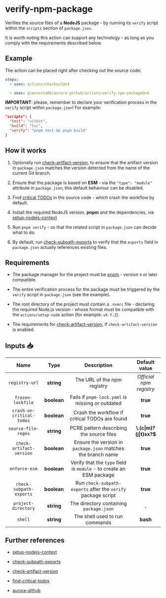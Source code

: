 # verify-npm-package

Verifies the source files of a **NodeJS** package - by running its `verify` script within the `scripts` section of `package.json`.

It is worth noting this action can support any technology - as long as you comply with the requirements described below.

## Example

The action can be placed right after checking out the source code:

```yaml
steps:
  - uses: actions/checkout@v4

  - uses: giancosta86/aurora-github/actions/verify-npm-package@v4
```

**IMPORTANT**: please, remember to declare your verification process in the `verify` script within `package.json`! For example:

```json
"scripts": {
  "test": "vitest",
  "build": "tsc",
  "verify": "pnpm test && pnpm build"
}
```

## How it works

1. Optionally run [check-artifact-version](../check-artifact-version/README.md), to ensure that the artifact version in `package.json` matches the version detected from the name of the current Git branch.

1. Ensure that the package is based on **ESM** - via the `"type": "module"` attribute in `package.json`; this default behaviour can be disabled.

1. Find [critical TODOs](../find-critical-todos/README.md) in the source code - which crash the workflow by default.

1. Install the required NodeJS version, **pnpm** and the dependencies, via [setup-nodejs-context](../setup-nodejs-context/README.md)

1. Run `pnpm verify` - so that the related script in `package.json` can decide what to do.

1. By default, run [check-subpath-exports](../check-subpath-exports/README.md) to verify that the `exports` field in `package.json` actually references existing files.

## Requirements

- The package manager for the project must be [pnpm](https://pnpm.io/) - version `9` or later compatible.

- The entire verification process for the package must be triggered by the `verify` script in `package.json` (see the example).

- The root directory of the project must contain a `.nvmrc` file - declaring the required Node.js version - whose format must be compatible with the `actions/setup-node` action (for example: `vX.Y.Z`).

- The requirements for [check-artifact-version](../check-artifact-version/README.md), if `check-artifact-version` is enabled.

## Inputs 📥

|           Name            |    Type     |                             Description                             |      Default value       |
| :-----------------------: | :---------: | :-----------------------------------------------------------------: | :----------------------: |
|      `registry-url`       | **string**  |                     The URL of the npm registry                     | _Official npm registry_  |
|     `frozen-lockfile`     | **boolean** |          Fails if `pnpm-lock.yaml` is missing or outdated           |         **true**         |
| `crash-on-critical-todos` | **boolean** |           Crash the workflow if critical TODOs are found            |         **true**         |
|    `source-file-regex`    | **string**  |              PCRE pattern describing the source files               | **\\.(c\|m)?(j\|t)sx?$** |
| `check-artifact-version`  | **boolean** |    Ensure the version in `package.json` matches the branch name     |         **true**         |
|       `enforce-esm`       | **boolean** | Verify that the `type` field is `module` - to create an ESM package |         **true**         |
|  `check-subpath-exports`  | **boolean** |    Run `check-subpath-exports` after the `verify` package script    |         **true**         |
|    `project-directory`    | **string**  |               The directory containing `package.json`               |          **.**           |
|          `shell`          | **string**  |                   The shell used to run commands                    |         **bash**         |

## Further references

- [setup-nodejs-context](../setup-nodejs-context/README.md)

- [check-subpath-exports](../check-subpath-exports/README.md)

- [check-artifact-version](../check-artifact-version/README.md)

- [find-critical-todos](../find-critical-todos/README.md)

- [aurora-github](../../README.md)
